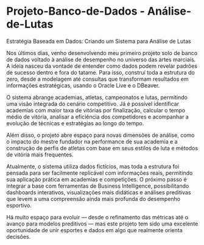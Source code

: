 # Projeto-Banco-de-Dados - Análise-de-Lutas
Estratégia Baseada em Dados: Criando um Sistema para Análise de Lutas

Nos últimos dias, venho desenvolvendo meu primeiro projeto solo de banco de dados voltado à análise de desempenho no universo das artes marciais. A ideia nasceu da vontade de entender como dados podem revelar padrões de sucesso dentro e fora do tatame. Para isso, construí toda a estrutura do zero, desde a modelagem até consultas que transformam resultados em informações estratégicas, usando o Oracle Live e o DBeaver.

O sistema abrange academias, atletas, campeonatos e lutas, permitindo uma visão integrada do cenário competitivo. Já é possível identificar academias com maior taxa de vitórias por finalização, calcular o tempo médio de vitória, analisar a eficiência dos competidores e acompanhar a evolução de técnicas e estratégias ao longo do tempo.

Além disso, o projeto abre espaço para novas dimensões de análise, como o impacto do mestre fundador na performance de sua academia e a construção de perfis de atletas com base em seus estilos de luta e métodos de vitória mais frequentes.

Atualmente, o sistema utiliza dados fictícios, mas toda a estrutura foi pensada para ser facilmente replicável com informações reais, permitindo sua aplicação prática em academias e competições. O próximo passo é integrar a base com ferramentas de Business Intelligence, possibilitando dashboards interativos, visualizações mais didáticas e análises preditivas que levem a uma compreensão ainda mais profunda do desempenho esportivo.

Há muito espaço para evoluir — desde o refinamento das métricas até o avanço para modelos preditivos — mas este projeto tem sido uma excelente oportunidade de unir esportes e dados em algo que realmente orienta decisões.
